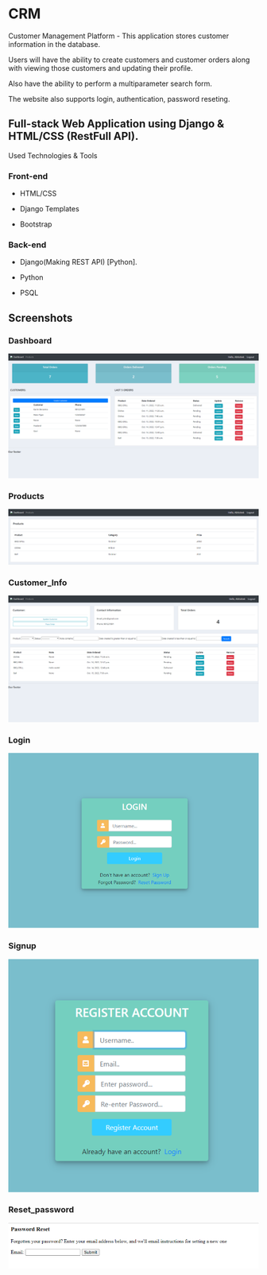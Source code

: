 # CRM

Customer Management Platform - This application stores customer information in the database.

Users will have the ability to create customers and customer orders along with viewing those customers and updating their profile.

Also have the ability to perform a multiparameter search form.

The website also supports login, authentication, password reseting.
## Full-stack Web Application using Django & HTML/CSS (RestFull API).

Used Technologies & Tools

### Front-end

 - HTML/CSS
  
 - Django Templates
  
 - Bootstrap

### Back-end

 - Django(Making REST API) [Python].

 - Python

 -  PSQL
  
  
## Screenshots

### Dashboard
![Dashboard](https://github.com/xt1033/CRM/blob/master/CRM/screenshots/Dashboard.png?raw=true)

### Products
![Products](https://github.com/xt1033/CRM/blob/master/CRM/screenshots/Products.png?raw=true)

### Customer_Info
![Customer_Info](https://github.com/xt1033/CRM/blob/master/CRM/screenshots/Customer_Info.png?raw=true)

### Login
![Login](https://github.com/xt1033/CRM/blob/master/CRM/screenshots/Login.png?raw=true)

### Signup
![Signup](https://github.com/xt1033/CRM/blob/master/CRM/screenshots/Signup.png?raw=true)

### Reset_password
![Reset_password](https://github.com/xt1033/CRM/blob/master/CRM/screenshots/Reset_password.png?raw=true)

